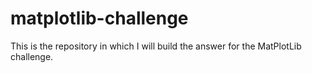 # matplotlib-challenge
This is the repository in which I will build the answer for the MatPlotLib challenge.
